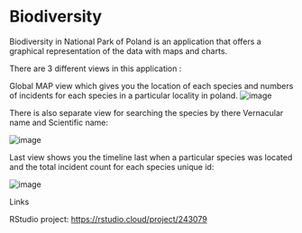 # Biodiversity

Biodiversity in National Park of Poland is an application that offers a graphical representation of the data with maps and charts.

There are 3 different views in this application :

Global MAP view which gives you the location of each species and  numbers of incidents for each species in a particular locality in poland. 
![image](https://user-images.githubusercontent.com/20333648/170694684-519567ed-7e4d-40c1-a9bf-6bc8e8dad6ad.png)

There is also separate view for searching the species by there Vernacular name and Scientific name:

![image](https://user-images.githubusercontent.com/20333648/170695273-517575d2-c4e0-4bec-b13b-c19ff5a31bd0.png)

Last view shows you the timeline last when a particular species was located and the total incident count for each species unique id:

![image](https://user-images.githubusercontent.com/20333648/170695730-cb7c6979-3881-41e6-a1fb-6dfeceaa393d.png)


Links

RStudio project: [https://rstudio.cloud/project/243079 ](https://2xf83y-nitish-kumar.shinyapps.io/biodiversity/?_ga=2.262959237.801385316.1653629930-145835296.1653481373)
